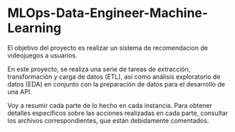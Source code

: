 # MLOps-Data-Engineer-Machine-Learning
El objetivo del proyecto es realizar un sistema de recomendacion de videojuegos a usuarios.

En este proyecto, se realiza una serie de tareas de extracción, transformación y carga de datos (ETL), así como análisis exploratorio de datos (EDA) en conjunto con la preparación de datos para el desarrollo de una API.

Voy a resumir cada parte de lo hecho en cada instancia. Para obtener detalles específicos sobre las acciones realizadas en cada parte, consultar los archivos correspondientes, que están debidamente comentados. 
